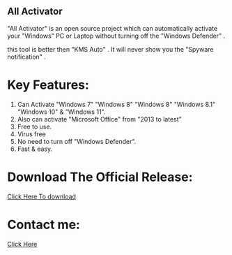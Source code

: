 ## All Activator

"All Activator" is an open source project which can automatically activate your "Windows" PC or Laptop without turning off the "Windows Defender" .  

this tool is better then "KMS Auto" . It will never show you the "Spyware notification" .

# Key Features:

1. Can Activate "Windows 7" "Windows 8" "Windows 8" "Windows 8.1" "Windows 10" & "Windows 11".
2. Also can activate "Microsoft Office" from "2013 to latest"
3. Free to use.
4. Virus free
5. No need to turn off "Windows Defender".
6. Fast & easy.

# Download The Official Release:

[Click Here To download](https://github.com/bd-crackers/All-Activator/releases/download/v4.4-alpha/All.Activator.zip)

# Contact me:

[Click Here](https://docs.google.com/forms/d/e/1FAIpQLSeBt9Qem3-AS7kZ-vO7ryWGEJ0QNjfBNJHCwM3zF0SRTPLxmA/viewform?usp=sf_link)
